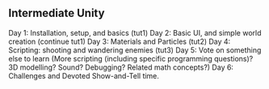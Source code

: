 ## Intermediate Unity

Day 1: Installation, setup, and basics (tut1)
Day 2: Basic UI, and simple world creation (continue tut1)
Day 3: Materials and Particles (tut2)
Day 4: Scripting: shooting and wandering enemies (tut3)
Day 5: Vote on something else to learn (More scripting (including specific programming questions)? 3D modelling? Sound? Debugging? Related math concepts?)
Day 6: Challenges and Devoted Show-and-Tell time.
